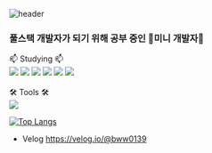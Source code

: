 ![header](https://capsule-render.vercel.app/api?type=rect&color=gradient&height=200&section=header&text=H.YeongEun's%20GitHub%20&fontSize=50)
###  풀스택 개발자가 되기 위해 공부 중인  🌱미니 개발자🌱

📫 Studying 📫
</br>
<img src="https://img.shields.io/badge/PHP-2e24ff?style=flat-square&logo=PHP&logoColor=white"/>
<img src="https://img.shields.io/badge/MariaDB-181241?style=flat-square&logo=mariadb&logoColor=white"/>
<img src="https://img.shields.io/badge/JavaScript-FFCA28?style=flat-square&logo=javascript&logoColor=white"/>
<img src="https://img.shields.io/badge/Node.js-03a84d?style=flat-square&logo=nodedotjs&logoColor=white"/>
<img src="https://img.shields.io/badge/CSS3-f56adc?style=flat-square&logo=css3&logoColor=white"/>
<img src="https://img.shields.io/badge/HTML5-ff274b?style=flat-square&logo=html5&logoColor=white"/>
</br>
</br>
🛠 Tools 🛠
</br>
<img src="https://img.shields.io/badge/VisualStudioCode-007eff?style=flat-square&logo=VisualStudioCode&logoColor=white"/>



[![Top Langs](https://github-readme-stats.vercel.app/api/top-langs/?username=HYE0139)](https://github.com/HYE0139/github-readme-stats)


-  Velog https://velog.io/@bww0139
